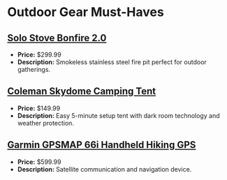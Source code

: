 # Outdoor Gear Must-Haves

## [Solo Stove Bonfire 2.0](https://www.amazon.com/dp/B0B2D7MT4R?tag=mychanneld-20)
- **Price:** $299.99
- **Description:** Smokeless stainless steel fire pit perfect for outdoor gatherings.

## [Coleman Skydome Camping Tent](https://www.amazon.com/dp/B08L6YJ5ZK?tag=mychanneld-20)
- **Price:** $149.99
- **Description:** Easy 5-minute setup tent with dark room technology and weather protection.

## [Garmin GPSMAP 66i Handheld Hiking GPS](https://www.amazon.com/dp/B07RR5KWMC?tag=mychanneld-20)
- **Price:** $599.99
- **Description:** Satellite communication and navigation device.

